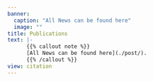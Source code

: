 ```yaml
---
banner:
  caption: "All News can be found here"
  image: ""
title: Publications
text: |-
      {{% callout note %}}
      [All News can be found here](./post/).
      {{% /callout %}}
view: citation
---
```

